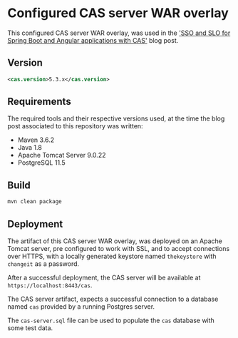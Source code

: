 # Configured CAS server WAR overlay

This configured CAS server WAR overlay, was used in the ['SSO and SLO for Spring Boot and Angular applications with CAS'](https://debbabi-nader.github.io/cas-spring-angular/index.html) blog post.

## Version

```xml
<cas.version>5.3.x</cas.version>
```

## Requirements

The required tools and their respective versions used, at the time the blog post associated to this repository was written:

* Maven 3.6.2
* Java 1.8
* Apache Tomcat Server 9.0.22
* PostgreSQL 11.5

## Build

```bash
mvn clean package
```

## Deployment

The artifact of this CAS server WAR overlay, was deployed on an Apache Tomcat server, pre configured to work with SSL, and to accept connections over HTTPS, with a locally generated keystore named `thekeystore` with `changeit` as a password.

After a successful deployment, the CAS server will be available at `https://localhost:8443/cas`.

The CAS server artifact, expects a successful connection to a database named `cas` provided by a running Postgres server.

The `cas-server.sql` file can be used to populate the `cas` database with some test data.
